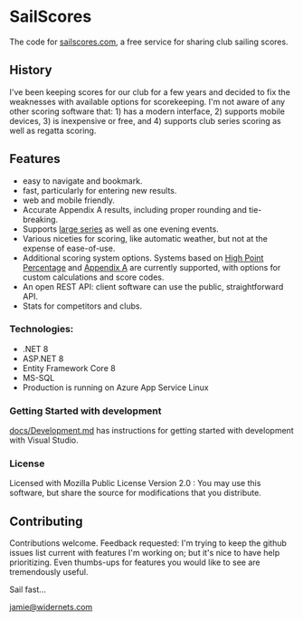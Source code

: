 # SailScores


The code for [sailscores.com][1], a free service for sharing club sailing scores.

## History

I've been keeping scores for our club for a few years and decided to fix the
weaknesses with available options for scorekeeping. I'm not aware of any other scoring
software that: 1) has a modern interface, 2) supports mobile devices, 3) is inexpensive or free, and
4) supports club series scoring as well as regatta scoring.

## Features
 - easy to navigate and bookmark.
 - fast, particularly for entering new results.
 - web and mobile friendly.
 - Accurate Appendix A results, including proper rounding and tie-breaking.
 - Supports [large series][2] as well as one evening events.
 - Various niceties for scoring, like automatic weather, but not at the expense of ease-of-use.
 - Additional scoring system options. Systems based on [High Point Percentage][4] and
   [Appendix A][3] are currently supported, with options for custom calculations and score codes.
 - An open REST API: client software can use the public, straightforward API.
 - Stats for competitors and clubs.

### Technologies:
 - .NET 8
 - ASP.NET 8
 - Entity Framework Core 8
 - MS-SQL
 - Production is running on Azure App Service Linux

### Getting Started with development

[docs/Development.md][5] has instructions for getting started with development with Visual Studio.

### License

Licensed with Mozilla Public License Version 2.0 : You may use this software, but
share the source for modifications that you distribute.

## Contributing

Contributions welcome. Feedback requested: I'm trying to keep the github issues list
current with features I'm working on; but it's nice to have help prioritizing. Even
thumbs-ups for features you would like to see are tremendously useful.


Sail fast...

jamie@widernets.com

[1]: https://www.sailscores.com
[2]: https://www.sailscores.com/LHYC/2019/Wednesday%20Evenings
[3]: https://www.racingrulesofsailing.org/rules?part_id=53
[4]: https://www.ussailing.org/competition/rules-officiating/racing-rules/scoring-a-long-series/
[5]: docs/Development.md
